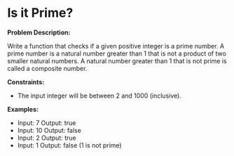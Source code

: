 # Is it Prime?

**Problem Description:**

Write a function that checks if a given positive integer is a prime number. A prime number is a natural number greater than 1 that is not a product of two smaller natural numbers.  A natural number greater than 1 that is not prime is called a composite number.

**Constraints:**

* The input integer will be between 2 and 1000 (inclusive).

**Examples:**

* Input: 7  Output: true
* Input: 10 Output: false
* Input: 2  Output: true
* Input: 1  Output: false (1 is not prime)
